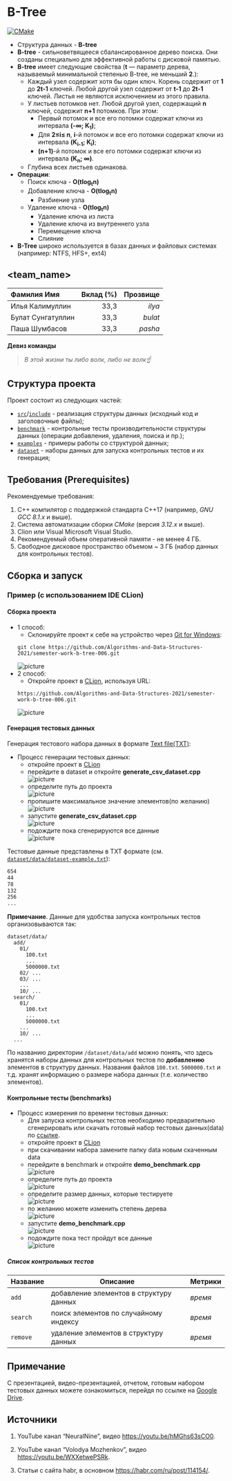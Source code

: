 # B-Tree

[![CMake](https://github.com/Algorithms-and-Data-Structures-2021/semester-work-b-tree-006/actions/workflows/cmake.yml/badge.svg)](https://github.com/Algorithms-and-Data-Structures-2021/semester-work-b-tree-006/actions/workflows/cmake.yml)


- Структура данных - **B-tree**
- **B-tree** - сильноветвящееся сбалансированное дерево поиска. Они созданы специально для эффективной работы с дисковой памятью.
- **B-tree** имеет следующие свойства (**t** — параметр дерева, называемый минимальной степенью B-tree, не меньший **2**.):
  - Каждый узел содержит хотя бы один ключ. Корень содержит от **1** до **2t-1** ключей. Любой другой узел содержит от **t-1** до **2t-1** ключей. Листья не являются исключением из этого правила.
  - У листьев потомков нет. Любой другой узел, содержащий **n** ключей, содержит **n+1** потомков. При этом:
    - Первый потомок и все его потомки содержат ключи из интервала **(-∞; K<sub>1</sub>)**;
    - Для **2≤i≤ n**, **i**-й потомок и все его потомки содержат ключи из интервала **(K<sub>i-1</sub>; K<sub>i</sub>)**;
    - **(n+1)**-й потомок и все его потомки содержат ключи из интервала **(K<sub>n</sub>; ∞)**.
  - Глубина всех листьев одинакова.
- **Операции**:
  - Поиск ключа - **O(tlog<sub>t</sub>n)**
  - Добавление ключа - **O(tlog<sub>t</sub>n)**
    - Разбиение узла
  - Удаление ключа - **O(tlog<sub>t</sub>n)**
    - Удаление ключа из листа
    - Удаление ключа из внутреннего узла
    - Перемещение ключа
    - Слияние
- **B-Tree** широко используется в базах данных и файловых системах (например: NTFS, HFS+, ext4) 

## <team_name>

| Фамилия Имя   | Вклад (%) | Прозвище              |
| :---          |   ---:    |  ---:                 |
| Илья Калимуллин   | 33,3        |  _ilya_               |
| Булат Сунгатуллин   | 33,3        |  _bulat_ |
| Паша Шумбасов   | 33,3        |  _pasha_         |

**Девиз команды**
> _В этой жизни ты либо волк, либо не волк☝_

## Структура проекта

Проект состоит из следующих частей:

- [`src`](src)/[`include`](include) - реализация структуры данных (исходный код и заголовочные файлы);
- [`benchmark`](benchmark) - контрольные тесты производительности структуры данных (операции добавления, удаления,
  поиска и пр.);
- [`examples`](examples) - примеры работы со структурой данных;
- [`dataset`](dataset) - наборы данных для запуска контрольных тестов и их генерация;


## Требования (Prerequisites)

Рекомендуемые требования:

1. С++ компилятор c поддержкой стандарта C++17 (например, _GNU GCC 8.1.x_ и выше).
2. Система автоматизации сборки _CMake_ (версия _3.12.x_ и выше).
3. Clion или Visual Microsoft Visual Studio.
4. Рекомендуемый объем оперативной памяти - не менее 4 ГБ.
5. Свободное дисковое пространство объемом ~ 3 ГБ (набор данных для контрольных тестов).

## Сборка и запуск

### Пример (с использованием IDE CLion)

#### Сборка проекта
- 1 способ:
  - Склонируйте проект к себе на устройство через [Git for Windows](https://gitforwindows.org/):
  ```shell
  git clone https://github.com/Algorithms-and-Data-Structures-2021/semester-work-b-tree-006.git
  ```
    ![picture](img/git_clone.png)
- 2 способ:
  - Откройте проект в [CLion](https://www.jetbrains.com/ru-ru/clion/), используя URL:
  ```shell
  https://github.com/Algorithms-and-Data-Structures-2021/semester-work-b-tree-006.git
  ```
    ![picture](img/path_to_project2.png)
  
#### Генерация тестовых данных

Генерация тестового набора данных в
формате [Text file(TXT)](https://en.wikipedia.org/wiki/Text_file):

- Процесс генерации тестовых данных:
  - откройте проект в [CLion](https://www.jetbrains.com/ru-ru/clion/)  
  - перейдите в dataset и откройте **generate_csv_dataset.cpp**  
  ![picture](img/open_generater.png)
  - определите путь до проекта  
  ![picture](img/path_to_project.png)
  - пропишите максимальное значение элементов(по желанию)  
  ![picture](img/max_rand.png)
  - запустите **generate_csv_dataset.cpp**  
  ![picture](img/run_generater.png)
  - подождите пока сгенерируются все данные  
  ![picture](img/finish_generation.png)

Тестовые данные представлены в TXT формате (см.
[`dataset/data/dataset-example.txt`](dataset/data/dataset-example.txt)):

```txt
654
44
78
132
256
...
```

**Примечание**. Данные для удобства запуска контрольных тестов организовываются так:

```shell
dataset/data/
  add/
    01/
      100.txt
      ...
      5000000.txt
    02/ ...
    03/ ...
    ...
    10/ ...
  search/
    01/
      100.txt
      ...
      5000000.txt
    ...
    10/ ...
  ...
```

По названию директории `/dataset/data/add` можно понять, что здесь хранятся наборы данных для контрольных тестов по
**добавлению** элементов в структуру данных. Названия файлов `100.txt`. `5000000.txt` и т.д. хранят информацию о размере набора данных (т.е. количество элементов). 

#### Контрольные тесты (benchmarks)

- Процесс измерения по времени тестовых данных:
  - Для запуска контрольных тестов необходимо предварительно сгенерировать или скачать готовый набор тестовых данных(data) по [ссылке](https://drive.google.com/drive/folders/18TU3Hrlns-WvWv0du2pRgy5E4uMpS2wx).
  - откройте проект в [CLion](https://www.jetbrains.com/ru-ru/clion/)  
  - при скачивании набора замените папку data новым скаченным data  
  - перейдите в benchmark и откройте **demo_benchmark.cpp**  
  ![picture](img/open_benchmark.png)
  - определите путь до проекта  
  ![picture](img/path_to_project.png) 
  - определите размер данных, которые тестируете  
  ![picture](img/size_dataset.png) 
  - по желанию можете изменить степень дерева    
  ![picture](img/pow_btree.png) 
  - запустите **demo_benchmark.cpp**  
  ![picture](img/run_demo_benchmark.png)
  - подождите пока тест пройдут все данные  
  ![picture](img/finish_benchmark.png)



##### Список контрольных тестов

| Название                  | Описание                                | Метрики    |
| :---                      | ---                                     | :---       |
| `add`                     | добавление элементов в структуру данных | _время_    |
| `search`                  | поиск элементов по случайному индексу   | _время_    |
| `remove`                  | удаление элементов в структуру данных   | _время_    |


## Примечание  
С презентацией, видео-презентацией, отчетом, готовым набором тестовых данных можете ознакомиться, перейдя по ссылке на [Google Drive](https://drive.google.com/drive/folders/18TU3Hrlns-WvWv0du2pRgy5E4uMpS2wx). 

## Источники

1. YouTube канал “NeuralNine”, видео https://youtu.be/hMGhs63sCO0.  

2. YouTube канал “Volodya Mozhenkov”, видео https://youtu.be/WXXetwePSRk.  

3. Статьи с сайта habr, в основном https://habr.com/ru/post/114154/.

